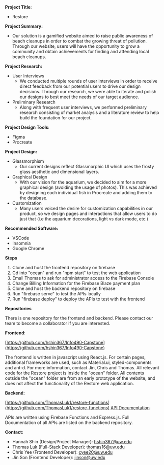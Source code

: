 **Project Title:**

- Restore

**Project Summary:**

- Our solution is a gamified website aimed to raise public awareness of beach cleanups in order to combat the growing threat of pollution. Through our website, users will have the opportunity to grow a community and obtain achievements for finding and attending local beach cleanups.

**Project Research:**

- User Interviews
  - We conducted multiple rounds of user interviews in order to receive direct feedback from our potential users to drive our design decisions. Through our research, we were able to iterate and polish our designs to best meet the needs of our target audience.
- Preliminary Research
  - Along with frequent user interviews, we performed preliminary research consisting of market analysis and a literature review to help build the foundation for our project.

**Project Design Tools:**

- Figma
- Procreate

**Project Design:**

- Glassmorphism
  - Our current designs reflect Glassmorphic UI which uses the frosty glass aesthetic and dimensional layers.
- Graphical Design
  - With our vision for the aquarium, we decided to aim for a more graphical design (avoiding the usage of photos). This was achieved by designing each individual fish in Procreate and adding them to the database.
- Customization
  - Many users voiced the desire for customization capabilities in our product, so we design pages and interactions that allow users to do just that (i.e the aquarium decorations, light vs dark mode, etc.)

**Recommended Software:**

- VSCode
- Insomnia
- Google Chrome

**Steps**

1. Clone and host the frontend repository on firebase
2. Cd into &quot;ocean&quot; and run &quot;npm start&quot; to test the web application
3. Email Thomas to ask for administrator access to the Firebase Console
4. Change Billing Information for the Firebase Blaze payment plan
5. Clone and host the backend repository on firebase
6. Run &quot;firebase serve&quot; to test the APIs locally
7. Run &quot;firebase deploy&quot; to deploy the APIs to test with the frontend

**Repositories**

There is one repository for the frontend and backend. Please contact our team to become a collaborator if you are interested.

**Frontend:**

[https://github.com/hshin367/Info490-Capstone](https://github.com/hshin367/Info490-Capstone)

The frontend is written in javascript using React.js. For certain pages, additional frameworks are used, such as Material.ui, styled-components and ant-d. For more information, contact Jin, Chris and Thomas. All relevant code for the Restore project is inside the &quot;ocean&quot; folder. All contents outside the &quot;ocean&quot; folder are from an early prototype of the website, and does not affect the functionality of the Restore web application.

**Backend:**

[https://github.com/ThomasLuk1/restore-functions](https://github.com/ThomasLuk1/restore-functions)
[API Documentation](https://docs.google.com/document/d/10ZF4BST6sXbnYbYKoDWg8b1wdk5Ui5AaLQpkGEkenKg/edit#heading=h.u80sqb4mqh5v)

APIs are written using Firebase Functions and Express.js. Full Documentation of all APIs are listed on the backend repository.

**Contact:**

- Hannah Shin (Design/Project Manager): [hshin367@uw.edu](mailto:hshin367@uw.edu)
- Thomas Luk (Full-Stack Developer): [thomas16@uw.edu](mailto:thomas16@uw.edu)
- Chris Yee (Frontend Developer): [cyee20@uw.edu](mailto:cyee20@uw.edu)
- Jin Son (Frontend Developer): [jinson@uw.edu](mailto:jinson@uw.edu)